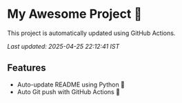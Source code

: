 # My Awesome Project 🚀

This project is automatically updated using GitHub Actions.

_Last updated: 2025-04-25 22:12:41 IST_

## Features
- Auto-update README using Python 🐍
- Auto Git push with GitHub Actions 🤖
